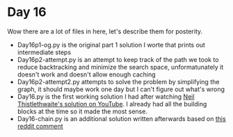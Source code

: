 # Day 16

Wow there are a lot of files in here, let's describe them for posterity.

* Day16p1-og.py is the original part 1 solution I worte that prints out intermediate steps
* Day16p2-attempt.py is an attempt to keep track of the path we took to reduce backtracking and minimize the search space, unformatunately it doesn't work and doesn't allow enough caching
* Day16p2-attempt2.py attempts to solve the problem by simplifying the graph, it should maybe work one day but I can't figure out what's wrong
* Day16.py is the first working solution I had after watching [Neil Thistlethwaite's solution on YouTube](https://www.youtube.com/watch?v=SAk5yyua8L4). I already had all the building blocks at the time so it made the most sense.
* Day16-chain.py is an additional solution written afterwards based on [this reddit comment](https://www.reddit.com/r/adventofcode/comments/zn6k1l/2022_day_16_solutions/j0fpyu4/)